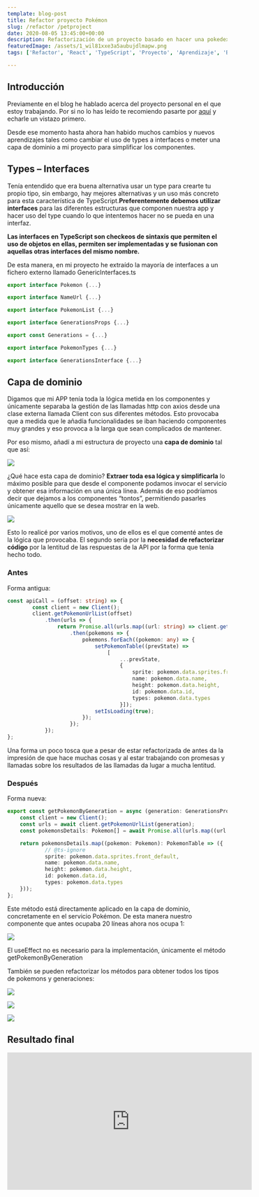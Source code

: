 ```yaml
---
template: blog-post
title: Refactor proyecto Pokémon
slug: /refactor /petproject
date: 2020-08-05 13:45:00+00:00
description: Refactorización de un proyecto basado en hacer una pokedex
featuredImage: /assets/1_wil81xxe3a5aubujdlmapw.png
tags: ['Refactor', 'React', 'TypeScript', 'Proyecto', 'Aprendizaje', 'Blog']

---
```

## Introducción 

Previamente en el blog he hablado acerca del proyecto personal en el que estoy trabajando. Por si no lo has leído te recomiendo pasarte por [aquí](https://airanschez.wordpress.com/2020/07/15/type-en-typescript/) y echarle un vistazo primero.

Desde ese momento hasta ahora han habido muchos cambios y nuevos aprendizajes tales como cambiar el uso de types a interfaces o meter una capa de dominio a mi proyecto para simplificar los componentes.

## **Types – Interfaces**

Tenía entendido que era buena alternativa usar un type para crearte tu propio tipo, sin embargo, hay mejores alternativas y un uso más concreto para esta característica de TypeScript.**Preferentemente debemos utilizar interfaces** para las diferentes estructuras que componen nuestra app y hacer uso del type cuando lo que intentemos hacer no se pueda en una interfaz.

**Las interfaces en TypeScript son checkeos de sintaxis que permiten el uso de objetos en ellas, permiten ser implementadas y se fusionan con aquellas otras interfaces del mismo nombre.**

De esta manera, en mi proyecto he extraído la mayoría de interfaces a un fichero externo llamado GenericInterfaces.ts

```typescript
export interface Pokemon {...}

export interface NameUrl {...}

export interface PokemonList {...}

export interface GenerationsProps {...}

export const Generations = {...}

export interface PokemonTypes {...}

export interface GenerationsInterface {...}
```

## **Capa de dominio**

Digamos que mi APP tenía toda la lógica metida en los componentes y únicamente separaba la gestión de las llamadas http con axios desde una clase externa llamada Client con sus diferentes métodos. Esto provocaba que a medida que le añadía funcionalidades se iban haciendo componentes muy grandes y eso provoca a la larga que sean complicados de mantener.

Por eso mismo, añadí a mi estructura de proyecto una **capa de dominio** tal que así:

![](https://airanschez.files.wordpress.com/2020/08/anotacion-2020-08-05-114641.png?w=260)

¿Qué hace esta capa de dominio? **Extraer toda esa lógica y simplificarla** lo máximo posible para que desde el componente podamos invocar el servicio y obtener esa información en una única línea. Además de eso podríamos decir que dejamos a los componentes “tontos”, permitiendo pasarles únicamente aquello que se desea mostrar en la web.

![](https://airanschez.files.wordpress.com/2020/08/dibu.png?w=786)

Esto lo realicé por varios motivos, uno de ellos es el que comenté antes de la lógica que provocaba. El segundo sería por la **necesidad de refactorizar código** por la lentitud de las respuestas de la API por la forma que tenía hecho todo.

### Antes
Forma antigua:

```typescript
const apiCall = (offset: string) => {
        const client = new Client();
        client.getPokemonUrlList(offset)
            .then(urls => {
                return Promise.all(urls.map((url: string) => client.getPokemonDataFrom(url)))
                    .then(pokemons => {
                        pokemons.forEach((pokemon: any) => {
                            setPokemonTable((prevState) =>
                                [
                                    ...prevState,
                                    {
                                        sprite: pokemon.data.sprites.front_default,
                                        name: pokemon.data.name,
                                        height: pokemon.data.height,
                                        id: pokemon.data.id,
                                        types: pokemon.data.types
                                    }]);
                            setIsLoading(true);
                        });
                    });
            });
};
```

Una forma un poco tosca que a pesar de estar refactorizada de antes da la impresión de que hace muchas cosas y al estar trabajando con promesas y llamadas sobre los resultados de las llamadas da lugar a mucha lentitud.

### Después
Forma nueva:

```typescript
export const getPokemonByGeneration = async (generation: GenerationsProps): Promise<PokemonTable[]> => {
    const client = new Client();
    const urls = await client.getPokemonUrlList(generation);
    const pokemonsDetails: Pokemon[] = await Promise.all(urls.map((url: string) => client.getPokemonDataFrom(url)));

    return pokemonsDetails.map((pokemon: Pokemon): PokemonTable => ({
            // @ts-ignore
            sprite: pokemon.data.sprites.front_default,
            name: pokemon.data.name,
            height: pokemon.data.height,
            id: pokemon.data.id,
            types: pokemon.data.types
    }));
};
```

Este método está directamente aplicado en la capa de dominio, concretamente en el servicio Pokémon. De esta manera nuestro componente que antes ocupaba 20 líneas ahora nos ocupa 1:

![](https://airanschez.files.wordpress.com/2020/08/anotacion-2020-08-05-122527.png?w=931)

El useEffect no es necesario para la implementación, únicamente el método getPokemonByGeneration

También se pueden refactorizar los métodos para obtener todos los tipos de pokemons y generaciones:

![](/assets/anotacion-2020-08-05-122812-1-.png)

![](/assets/anotacion-2020-08-05-122833.png)

![](/assets/anotacion-2020-08-05-122921.png)

## Resultado final

<iframe width="560" height="315" src="https://www.youtube.com/embed/Manl3mWJsS8" frameborder="0" allow="accelerometer; autoplay; clipboard-write; encrypted-media; gyroscope; picture-in-picture" allowfullscreen></iframe>